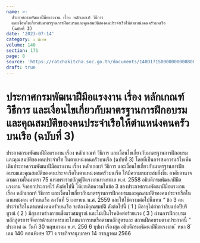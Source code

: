 ```yaml
---
name: >-
  ประกาศกรมพัฒนาฝีมือแรงงาน เรื่อง หลักเกณฑ์ วิธีการ
  และเงื่อนไขเกี่ยวกับมาตรฐานการฝึกอบรมและคุณสมบัติของคนประจำเรือให้ตำแหน่งคนครัวบนเรือ
  (ฉบับที่ 3)
date: '2023-07-14'
category: ง พิเศษ
volume: 140
section: 171
page: 8
source: 'https://ratchakitcha.soc.go.th/documents/140D171S0000000000800.pdf'
draft: true
---
```


# ประกาศกรมพัฒนาฝีมือแรงงาน เรื่อง หลักเกณฑ์ วิธีการ และเงื่อนไขเกี่ยวกับมาตรฐานการฝึกอบรมและคุณสมบัติของคนประจำเรือให้ตำแหน่งคนครัวบนเรือ (ฉบับที่ 3)

ประกาศกรมพัฒนาฝีมือแรงงาน เรื่อง หลักเกณฑ์ วิธีการ และเงื่อนไขเกี่ยวกับมาตรฐานการฝึกอบรมและคุณสมบัติของคนประจำเรือ ในตาแหน่งคนครัวบนเรือ (ฉบับที่ 3) โดยที่เป็นการสมควรแก้ไขเพิ่มเติมประกาศกรมพัฒนาฝีมือแรงงาน เรื่อง หลักเกณฑ์ วิธีการ และเงื่อนไขเกี่ยวกับมาตรฐานการฝึกอบรมและคุณสมบัติของคนประจาเรือในตาแหน่งคนครัวบนเรือ ให้มีความเหมาะสมยิ่งขึ้น อาศัยอานาจตามความในมาตรา 75 แห่งพระราชบัญญัติแรงงานทางทะเล พ.ศ. 2558 อธิบดีกรมพัฒนาฝีมือแรงงาน จึงออกประกาศไว้ ดังต่อไปนี้ ให้ยกเลิกความในข้อ 3 ของประกาศกรมพัฒนาฝีมือแรงงาน เรื่อง หลักเกณฑ์ วิธีการ และเงื่อนไขเกี่ยวกับมาตรฐานการฝึกอบรมและคุณสมบัติของคนประจาเรือในตาแหน่งคน ครัวบนเรือ ลงวันที่ 5 เมษายน พ.ศ. 2559 และให้ใช้ความต่อไปนี้แทน “ ข้อ 3 คนประจำเรือในตาแหน่งคนครัวบนเรือ จะต้องมีคุณสมบัติ ดังต่อไปนี้ ( 1 ) มีอายุไม่ต่ากว่าสิบแปดปีบริบูรณ์ ( 2 ) มีสุขภาพร่างกายแข็งแรงสมบูรณ์ และไม่เป็นโรคติดต่อร้ายแรง ( 3 ) ผ่านการฝึกอบรมหลักสูตรการจัดการด้านอาหารและโภชนาการบนเรือตามหลักสูตรและ สถานฝึกอบรมตามประกาศนี้ ” ประกาศ ณ วันที่ 30 พฤษภาคม พ.ศ. 256 6 บุปผา เรืองสุด อธิบดีกรมพัฒนาฝีมือแรงงาน ้ หนา 8 ่ เลม 140 ตอนพิเศษ 171 ง ราชกิจจานุเบกษา 14 กรกฎาคม 2566
